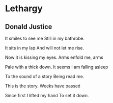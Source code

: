 # Lethargy
## Donald Justice
It smiles to see me
Still in my bathrobe.

It sits in my lap
And will not let me rise.

Now it is kissing my eyes.
Arms enfold me, arms

Pale with a thick down.
It seems I am falling asleep

To the sound of a story
Being read me.

This is the story.
Weeks have passed

Since first I lifted my hand
To set it down.